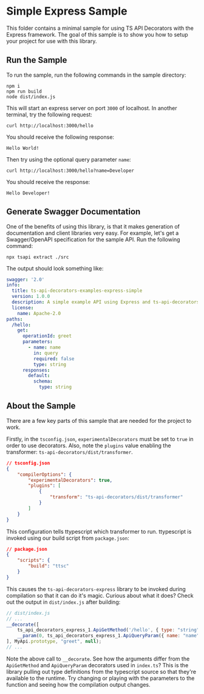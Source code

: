 # Simple Express Sample
This folder contains a minimal sample for using TS API Decorators with the Express framework. The goal of this sample is to show you how to setup your project for use with this library.

## Run the Sample
To run the sample, run the following commands in the sample directory:

```
npm i
npm run build
node dist/index.js
```

This will start an express server on port `3000` of localhost. In another terminal, try the following request:
```
curl http://localhost:3000/hello
```

You should receive the following response:
```
Hello World!
```

Then try using the optional query parameter `name`:
```
curl http://localhost:3000/hello?name=Developer
```

You should receive the response:
```
Hello Developer!
```

## Generate Swagger Documentation
One of the benefits of using this library, is that it makes generation of documentation and client libraries very easy. For example, let's get a Swagger/OpenAPI specification for the sample API. Run the following command:
```
npx tsapi extract ./src
```

The output should look something like:
```yaml
swagger: '2.0'
info:
  title: ts-api-decorators-examples-express-simple
  version: 1.0.0
  description: A simple example API using Express and ts-api-decorators-express
  license:
    name: Apache-2.0
paths:
  /hello:
    get:
      operationId: greet
      parameters:
        - name: name
          in: query
          required: false
          type: string
      responses:
        default:
          schema:
            type: string
```

## About the Sample
There are a few key parts of this sample that are needed for the project to work.

Firstly, in the `tsconfig.json`, `experimentalDecorators` must be set to `true` in order to use decorators. Also, note the `plugins` value enabling the transformer: `ts-api-decorators/dist/transformer`.
```json
// tsconfig.json
{
    "compilerOptions": {
        "experimentalDecorators": true,
        "plugins": [
            {
                "transform": "ts-api-decorators/dist/transformer"
            }
        ]
    }
}
```

This configuration tells ttypescript which transformer to run. ttypescript is invoked using our build script from `package.json`:
```json
// package.json
{
    "scripts": {
        "build": "ttsc"
    }
}
```

This causes the `ts-api-decorators-express` library to be invoked during compilation so that it can do it's magic. Curious about what it does? Check out the output in `dist/index.js` after building:
```javascript
// dist/index.js
// ...
__decorate([
    ts_api_decorators_express_1.ApiGetMethod('/hello', { type: "string" }),
    __param(0, ts_api_decorators_express_1.ApiQueryParam({ name: "name", typedef: { type: "string" }, optional: true }))
], MyApi.prototype, "greet", null);
// ...
```

Note the above call to `__decorate`. See how the arguments differ from the `ApiGetMethod` and `ApiQueryParam` decorators used in `index.ts`? This is the library pulling out type definitions from the typescript source so that they're available to the runtime. Try changing or playing with the parameters to the function and seeing how the compilation output changes.
